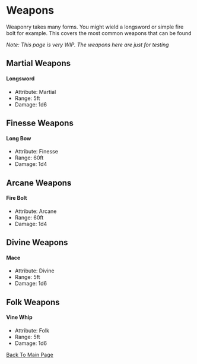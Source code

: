 # Weapons
Weaponry takes many forms. You might wield a longsword or simple fire bolt for example. This covers the most common weapons that can be found

*Note: This page is very WIP. The weapons here are just for testing*

## Martial Weapons
#### Longsword
* Attribute: Martial
* Range: 5ft
* Damage: 1d6

## Finesse Weapons
#### Long Bow
* Attribute: Finesse
* Range: 60ft
* Damage: 1d4

## Arcane Weapons
#### Fire Bolt
* Attribute: Arcane
* Range: 60ft
* Damage: 1d4

## Divine Weapons
#### Mace
* Attribute: Divine
* Range: 5ft
* Damage: 1d6

## Folk Weapons
#### Vine Whip
* Attribute: Folk
* Range: 5ft
* Damage: 1d6

[Back To Main Page](../)
